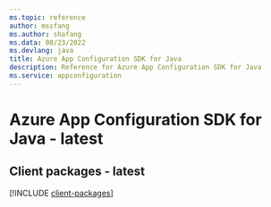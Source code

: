 ```yaml
---
ms.topic: reference
author: mssfang
ms.author: shafang
ms.data: 08/23/2022
ms.devlang: java
title: Azure App Configuration SDK for Java
description: Reference for Azure App Configuration SDK for Java
ms.service: appconfiguration
---
```

# Azure App Configuration SDK for Java - latest

## Client packages - latest
[!INCLUDE [client-packages](app-configuration-client-index.md)]